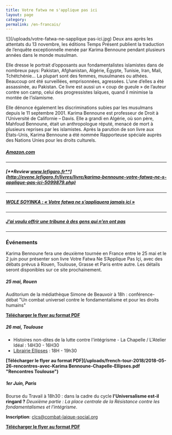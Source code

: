 ```yaml
---
title: Votre fatwa ne s'applique pas ici
layout: page
category:
permalink: /en-francais/
---
```

![](/uploads/votre-fatwa-ne-sapplique pas-ici.jpg) Deux ans après les attentats du 13 novembre, les éditions Temps Présent publient la traduction de l’enquête exceptionnelle menée par Karima Bennoune pendant plusieurs années dans le monde musulman.

Elle dresse le portrait d’opposants aux fondamentalistes islamistes dans de nombreux pays: Pakistan, Afghanistan, Algérie, Égypte, Tunisie, Iran, Mali, Tchétchénie… La plupart sont des femmes, musulmanes ou athées. Beaucoup ont été surveillées, emprisonnées, agressées. L’une d’elles a été assassinée, au Pakistan. Ce livre est aussi un « coup de gueule » de l’auteur contre son camp, celui des progressistes laïques, quand il minimise la montée de l’islamisme.

Elle dénonce également les discriminations subies par les musulmans depuis le 11 septembre 2001. Karima Bennoune est professeur de Droit à l’Université de Californie – Davis. Elle a grandi en Algérie, où son père, Mahfoud Bennoune, était un anthropologue réputé, menacé de mort à plusieurs reprises par les islamistes. Après la parution de son livre aux États-Unis, Karima Bennoune a été nommée Rapporteuse spéciale auprès des Nations Unies pour les droits culturels.

##### [**Amazon.com**](https://www.amazon.fr/Votre-fatwa-sapplique-pas-ici/dp/2916842535/ref=sr_1_1?s=books&ie=UTF8&qid=1507802227&sr=1-1&keywords=karima+bennoune)
---
##### [**Review www.lefigaro.fr**](http://evene.lefigaro.fr/livres/livre/karima-bennoune-votre-fatwa-ne-s-applique-pas-ici-5099879.php)
---
##### [WOLE SOYINKA : « Votre fatwa ne s’appliquera jamais ici »](http://www.courrierdesafriques.net/2015/01/wole-soyinka-votre-fatwa-ne-sappliquera-jamais-ici)
---
##### [J’ai voulu offrir une tribune  à des gens qui n’en ont pas](/journal/2018/03/23/j-ai-voulu-offrir-une-tribune-a-des-gens-qui-n-en-ont-pas-23-03-2018-364955_113/)

---

### Événements

Karima Bennoune fera une deuxième tournée en France entre le 25 mai et le 2 juin pour présenter son livre Votre Fatwa Ne S’Applique Pas Içi, avec des débats  prévus à Rouen, Toulouse, Grasse et Paris entre autre.  Les détails seront disponibles sur ce site prochainement.

##### 25 mai, Rouen

Auditorium de la médiathèque Simone de Beauvoir à 18h : conférence-débat "Un combat universel contre le fondamentalisme et pour les droits humains"

**[Télécharger le flyer au format PDF](/uploads/french-tour-2018/2018-05-26-conference-Karima-Bennoune-Rouen.pdf "Conférence Rouen")**

##### 26 mai, Toulouse

-  Histoires non-dites de la lutte contre l'intégrisme - La Chapelle / L'Atelier Idéal : 14H30 - 16H30
-  [Librairie Ellipses](http://librairie-ellipses.com/?wysija-page=1&controller=email&action=view&email_id=18) : 18H - 19h30

**[Télécharger le flyer au format PDF](/uploads/french-tour-2018/2018-05-26-rencontres-avec-Karima Bennoune-Chapelle-Ellipses.pdf "Rencontres Toulouse")**


##### 1er Juin, Paris

Bourse du Travail à 18h30 : dans la cadre du cycle **l'Universalisme est-il ringard ?** _Deuxième partie : La place centrale de la Résistance contre les fondamentalismes et l'intégrisme_.

**Inscription**: [clcs@combat-laique-social.org](mailto:clcs@combat-laique-social.org?subject=Conférence%20Karima%20Bennoune)

**[Télécharger le flyer au format PDF](/uploads/french-tour-2018/2018-06-01-conference-bourse-du-travail.pdf "Conférence à la Bourse du Travail, Paris")**
